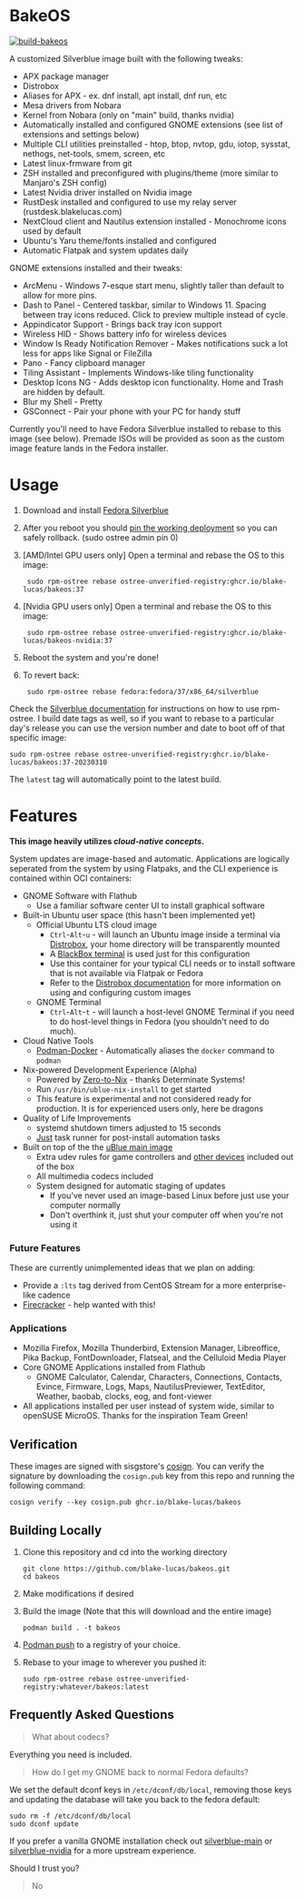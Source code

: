 # BakeOS

[![build-bakeos](https://github.com/blake-lucas/BakeOS/actions/workflows/build.yml/badge.svg)](https://github.com/blake-lucas/BakeOS/actions/workflows/build.yml)

A customized Silverblue image built with the following tweaks:
 - APX package manager
 - Distrobox
 - Aliases for APX - ex. dnf install, apt install, dnf run, etc
 - Mesa drivers from Nobara
 - Kernel from Nobara (only on "main" build, thanks nvidia)
 - Automatically installed and configured GNOME extensions (see list of extensions and settings below)
 - Multiple CLI utilities preinstalled - htop, btop, nvtop, gdu, iotop, sysstat, nethogs, net-tools, smem, screen, etc
 - Latest linux-frmware from git
 - ZSH installed and preconfigured with plugins/theme (more similar to Manjaro's ZSH config)
 - Latest Nvidia driver installed on Nvidia image
 - RustDesk installed and configured to use my relay server (rustdesk.blakelucas.com)
 - NextCloud client and Nautilus extension installed - Monochrome icons used by default
 - Ubuntu's Yaru theme/fonts installed and configured
 - Automatic Flatpak and system updates daily
 
 GNOME extensions installed and their tweaks:
  - ArcMenu - Windows 7-esque start menu, slightly taller than default to allow for more pins.
  - Dash to Panel - Centered taskbar, similar to Windows 11. Spacing between tray icons reduced. Click to preview multiple instead of cycle.
  - Appindicator Support - Brings back tray icon support
  - Wireless HID - Shows battery info for wireless devices
  - Window Is Ready Notification Remover - Makes notifications suck a lot less for apps like Signal or FileZilla
  - Pano - Fancy clipboard manager
  - Tiling Assistant - Implements Windows-like tiling functionality
  - Desktop Icons NG - Adds desktop icon functionality. Home and Trash are hidden by default.
  - Blur my Shell - Pretty
  - GSConnect - Pair your phone with your PC for handy stuff

Currently you'll need to have Fedora Silverblue installed to rebase to this image (see below). Premade ISOs will be provided as soon as the custom image feature lands in the Fedora installer.

# Usage

1. Download and install [Fedora Silverblue](https://silverblue.fedoraproject.org/download)
1. After you reboot you should [pin the working deployment](https://docs.fedoraproject.org/en-US/fedora-silverblue/faq/#_about_using_silverblue) so you can safely rollback. (sudo ostree admin pin 0)
1. [AMD/Intel GPU users only] Open a terminal and rebase the OS to this image:

        sudo rpm-ostree rebase ostree-unverified-registry:ghcr.io/blake-lucas/bakeos:37

1. [Nvidia GPU users only] Open a terminal and rebase the OS to this image:

        sudo rpm-ostree rebase ostree-unverified-registry:ghcr.io/blake-lucas/bakeos-nvidia:37
        
1. Reboot the system and you're done!

1. To revert back:

        sudo rpm-ostree rebase fedora:fedora/37/x86_64/silverblue

Check the [Silverblue documentation](https://docs.fedoraproject.org/en-US/fedora-silverblue/) for instructions on how to use rpm-ostree. 
I build date tags as well, so if you want to rebase to a particular day's release you can use the version number and date to boot off of that specific image:
  
    sudo rpm-ostree rebase ostree-unverified-registry:ghcr.io/blake-lucas/bakeos:37-20230310 

The `latest` tag will automatically point to the latest build. 

# Features

**This image heavily utilizes _cloud-native concepts_.** 

System updates are image-based and automatic. Applications are logically seperated from the system by using Flatpaks, and the CLI experience is contained within OCI containers: 

- GNOME Software with Flathub
    - Use a familiar software center UI to install graphical software
- Built-in Ubuntu user space (this hasn't been implemented yet)
    - Official Ubuntu LTS cloud image 
      - `Ctrl`-`Alt`-`u` - will launch an Ubuntu image inside a terminal via [Distrobox](https://github.com/89luca89/distrobox), your home directory will be transparently mounted
      - A [BlackBox terminal](https://www.omgubuntu.co.uk/2022/07/blackbox-gtk4-terminal-emulator-for-gnome) is used just for this configuration
      - Use this container for your typical CLI needs or to install software that is not available via Flatpak or Fedora 
      - Refer to the [Distrobox documentation](https://distrobox.privatedns.org/#distrobox) for more information on using and configuring custom images
    - GNOME Terminal
      - `Ctrl`-`Alt`-`t` - will launch a host-level GNOME Terminal if you need to do host-level things in Fedora (you shouldn't need to do much).   
- Cloud Native Tools
    - [Podman-Docker](https://github.com/containers/podman) - Automatically aliases the `docker` command to `podman`
- Nix-powered Development Experience (Alpha) 
    - Powered by [Zero-to-Nix](https://zero-to-nix.com/) - thanks Determinate Systems!
    - Run `/usr/bin/ublue-nix-install` to get started
    - This feature is experimental and not considered ready for production. It is for experienced users only, here be dragons
- Quality of Life Improvements
    - systemd shutdown timers adjusted to 15 seconds
    - [Just](https://github.com/casey/just) task runner for post-install automation tasks
- Built on top of the the [uBlue main image](https://github.com/ublue-os/main) 
  - Extra udev rules for game controllers and [other devices](https://github.com/ublue-os/config) included out of the box
  - All multimedia codecs included
  - System designed for automatic staging of updates
    - If you've never used an image-based Linux before just use your computer normally
    - Don't overthink it, just shut your computer off when you're not using it

### Future Features

These are currently unimplemented ideas that we plan on adding:

- Provide a `:lts` tag derived from CentOS Stream for a more enterprise-like cadence
- [Firecracker](https://github.com/firecracker-microvm/firecracker) - help wanted with this!

### Applications

- Mozilla Firefox, Mozilla Thunderbird, Extension Manager, Libreoffice, Pika Backup, FontDownloader, Flatseal, and the Celluloid Media Player
- Core GNOME Applications installed from Flathub
  - GNOME Calculator, Calendar, Characters, Connections, Contacts, Evince, Firmware, Logs, Maps, NautilusPreviewer, TextEditor, Weather, baobab, clocks, eog, and font-viewer
- All applications installed per user instead of system wide, similar to openSUSE MicroOS. Thanks for the inspiration Team Green!

## Verification

These images are signed with sisgstore's [cosign](https://docs.sigstore.dev/cosign/overview/). You can verify the signature by downloading the `cosign.pub` key from this repo and running the following command:

    cosign verify --key cosign.pub ghcr.io/blake-lucas/bakeos
    
## Building Locally

1. Clone this repository and cd into the working directory

       git clone https://github.com/blake-lucas/bakeos.git
       cd bakeos

1. Make modifications if desired
    
1. Build the image (Note that this will download and the entire image)

       podman build . -t bakeos
    
1. [Podman push](https://docs.podman.io/en/latest/markdown/podman-push.1.html) to a registry of your choice.
1. Rebase to your image to wherever you pushed it:

       sudo rpm-ostree rebase ostree-unverified-registry:whatever/bakeos:latest
   
## Frequently Asked Questions

> What about codecs?

Everything you need is included.

> How do I get my GNOME back to normal Fedora defaults?

We set the default dconf keys in `/etc/dconf/db/local`, removing those keys and updating the database will take you back to the fedora default: 

    sudo rm -f /etc/dconf/db/local
    sudo dconf update
    
If you prefer a vanilla GNOME installation check out [silverblue-main](https://github.com/ublue-os/main) or [silverblue-nvidia](https://github.com/ublue-os/nvidia) for a more upstream experience.

Should I trust you?

> No
